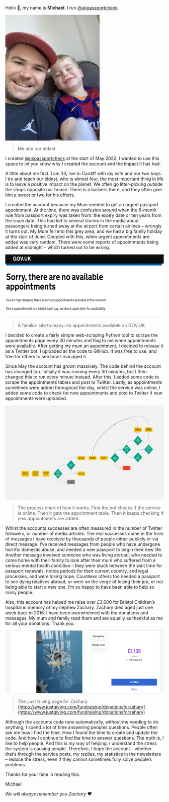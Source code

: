 Hello 👋, my name is **Michael**. I run [@ukpassportcheck](www.twitter.com/ukpassportcheck)

<img src="../img/me.jpeg" height=400>

> Me and our eldest

I created [@ukpassportcheck](www.twitter.com/ukpassportcheck) at the start of May 2022. I wanted to use this space to let you know why I created the account and the impact it has had.

A little about me first. I am 33, live in Cardiff with my wife and our two boys. I try and teach our eldest, who is almost four, the most important thing in life is to leave a positive impact on the planet. We often go litter-picking outside the shops opposite our house. There is a barbers there, and they often give him a sweet or two for his efforts. 

I created the account because my Mum needed to get an urgent passport appointment. At the time, there was confusion around when the 6-month rule from passport expiry was taken from: the expiry date or ten years from the issue date. This had led to several stories in the media about passengers being turned away at the airport from certain airlines – wrongly it turns out. My Mum fell into this grey area, and we had a big family holiday at the start of June. Coupled with this, when urgent appointments are added was very random. There were some reports of appointments being added at midnight – which turned out to be wrong.

<img src="../img/no_apps.png" height=200>

> A familiar site to many: no appointments available on GOV.UK

I decided to create a fairly simple web-scraping Python tool to scrape the appointments page every 30 minutes and flag to me when appointments were available. After getting my mum an appointment, I decided to release it as a Twitter bot. I uploaded all the code to GitHub. It was free to use, and free for others to see how I managed it.

Since May the account has grown massively. The code behind the account has changed too. Initially it was running every 30 minutes, but I then changed this to run every minute instead. After this, I added some code to scrape the appointments tables and post to Twitter. Lastly, as appointments sometimes were added throughout the day, whilst the service was online, I added some code to check for new appointments and post to Twitter if new appointments were uploaded.

<img src="../img/process.png" height=300>

> The process chart of how it works. First the bot checks if the service is online. Then it gets the appointment table. Then it keeps checking if new appointments are added.

Whilst the accounts successes are often measured in the number of Twitter followers, or number of media articles. The real successes come in the form of messages I have received by thousands of people either publicly or via direct message. I’ve received messages from people who have undergone horrific domestic abuse, and needed a new passport to begin their new life. Another message involved someone who was living abroad, who needed to come home with their family to look after their mum who suffered from a serious mental health condition – they were stuck between the wait time for passport renewals, notice periods for their current country, and legal processes, and were losing hope. Countless others too needed a passport to see dying relatives abroad, or were on the verge of losing their job, or not being able to start a new one. I’m so happy to have been able to help so many people.

Also, this account has helped me raise over £3,000 for Bristol Children’s hospital in memory of my nephew Zachary. Zachary died aged just one week back in 2016. I have been overwhelmed with the donations and messages. My mum and family read them and are equally as thankful as me for all your donations. Thank you.

<img src="img/justgiving.png" height=200>

> The Just Giving page for Zachary: [https://www.justgiving.com/fundraising/donationsforzahary](https://www.justgiving.com/fundraising/donationsforzahary)

Although the accounts code runs automatically, without me needing to do anything; I spend a lot of time answering peoples questions. People often ask me how I find the time. How I found the time to create and update the code. And how I continue to find the time to answer questions. The truth is, I like to help people. And this is my way of helping. I understand the stress the system is causing people. Therefore, I hope the account – whether that’s through the service posts, my replies, my statistics in the newsletters – reduce the stress, even if they cannot sometimes fully solve people’s problems.

Thanks for your time in reading this.

Michael

_We will always remember you Zachary ❤️_







